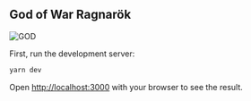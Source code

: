 ## God of War Ragnarök

![GOD](https://github.com/user-attachments/assets/e51d906a-4467-49aa-a254-f1fe016d89d6)


First, run the development server:

```bash
yarn dev
```

Open [http://localhost:3000](http://localhost:3000) with your browser to see the result.
